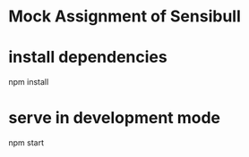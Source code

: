 # Mock Assignment of Sensibull


# install dependencies
npm install

# serve in development mode
npm start


